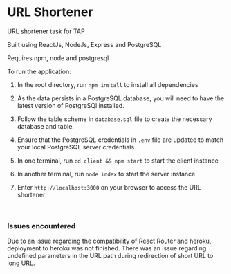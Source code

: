 # URL Shortener
URL shortener task for TAP

Built using ReactJs, NodeJs, Express and PostgreSQL

Requires npm, node and postgresql

To run the application:

1. In the root directory, run `npm install` to install all dependencies

2. As the data persists in a PostgreSQL database, you will need to have the latest version of PostgreSQl installed.

3. Follow the table scheme in `database.sql` file to create the necessary database and table.

4. Ensure that the PostgreSQL credentials in `.env` file are updated to match your local PostgreSQL server credentials

5. In one terminal, run `cd client && npm start` to start the client instance

6. In another terminal, run `node index` to start the server instance

7. Enter `http://localhost:3000` on your browser to access the URL shortener

<br>

### Issues encountered
Due to an issue regarding the compatibility of React Router and heroku, deployment to heroku was not finished. There was an issue regarding undefined parameters in the URL path during redirection of short URL to long URL.

